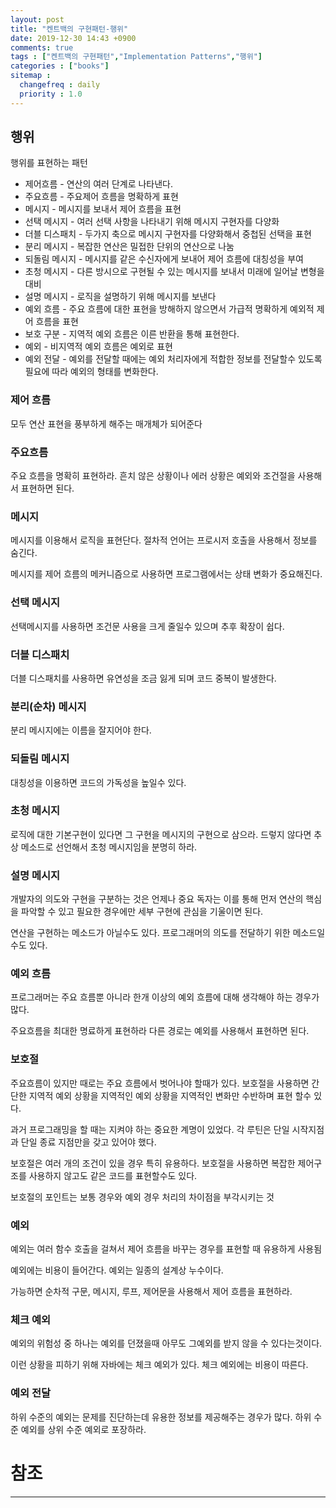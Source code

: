```yaml
---
layout: post
title: "켄트백의 구현패턴-행위"
date: 2019-12-30 14:43 +0900
comments: true
tags : ["켄트백의 구현패턴","Implementation Patterns","행위"]
categories : ["books"]
sitemap :
  changefreq : daily
  priority : 1.0
---
```


## 행위

행위를 표현하는 패턴

* 제어흐름 - 연산의 여러 단계로 나타낸다.
* 주요흐름 - 주요제어 흐름을 명확하게 표현
* 메시지 - 메시지를 보내서 제어 흐름을 표현
* 선택 메시지 - 여러 선택 사항을 나타내기 위해 메시지 구현자를 다양화
* 더블 디스패치 - 두가지 축으로 메시지 구현자를 다양화해서 중첩된 선택을 표현
* 분리 메시지 - 복잡한 연산은 밀접한 단위의 연산으로 나눔
* 되돌림 메시지 - 메시지를 같은 수신자에게 보내어 제어 흐름에 대칭성을 부여
* 초청 메시지 - 다른 방시으로 구현될 수 있는 메시지를 보내서 미래에 일어날 변형을 대비
* 설명 메시지 - 로직을 설명하기 위해 메시지를 보낸다
* 예외 흐름 - 주요 흐름에 대한 표현을 방해하지 않으면서 가급적 명확하게 예외적 제어 흐름을 표현
* 보호 구분 - 지역적 예외 흐름은 이른 반환을 통해 표현한다.
* 예외 - 비지역적 예외 흐름은 예외로 표현
* 예외 전달 - 예외를 전달할 때에는 예외 처리자에게 적합한 정보를 전달할수 있도록 필요에 따라 예외의 형태를 변화한다.

### 제어 흐름

모두 연산 표현을 풍부하게 해주는 매개체가 되어준다

### 주요흐름

주요 흐름을 명확히 표현하라. 흔치 않은 상황이나 에러 상황은 예외와 조건절을 사용해서 표현하면 된다.

### 메시지 

메시지를 이용해서 로직을 표현단다. 절차적 언어는 프로시저 호출을 사용해서 정보를 숨긴다.

메시지를 제어 흐름의 메커니즘으로 사용하면 프로그램에서는 상태 변화가 중요해진다.

### 선택 메시지

선택메시지를 사용하면 조건문 사용을 크게 줄일수 있으며 추후 확장이 쉽다.

### 더블 디스패치

더블 디스패치를 사용하면 유연성을 조금 잃게 되며 코드 중복이 발생한다.

### 분리(순차) 메시지

분리 메시지에는 이름을 잘지어야 한다.

### 되돌림 메시지

대칭성을 이용하면 코드의 가독성을 높일수 있다.

### 초청 메시지

로직에 대한 기본구현이 있다면 그 구현을 메시지의 구현으로 삼으라. 드렇지 않다면 추상 메소드로 선언해서 초청 메시지임을 분명히 하라.

### 설명 메시지

개발자의 의도와 구현을 구분하는 것은 언제나 중요
독자는 이를 통해 먼저 연산의 핵심을 파악할 수 있고 필요한 경우에만 세부 구현에 관심을 기울이면 된다.

연산을 구현하는 메소드가 아닐수도 있다. 프로그래머의 의도를 전달하기 위한 메소드일수도 있다.

### 예외 흐름

프로그래머는 주요 흐름뿐 아니라 한개 이상의 예외 흐름에 대해 생각해야 하는 경우가 많다. 

주요흐름을 최대한 명료하게 표현하라 다른 경로는 예외를 사용해서 표현하면 된다.

### 보호절

주요흐름이 있지만 때로는 주요 흐름에서 벗어나야 할때가 있다.
보호절을 사용하면 간단한 지역적 예외 상황을 지역적인 예외 상황을 지역적인 변화만 수반하며 표현 할수 있다.

과거 프로그래밍을 할 때는 지켜야 하는 중요한 계명이 있었다. 각 루틴은 단일 시작지점과 단일 종료 지점만을 갖고 있어야 했다.

보호절은 여러 개의 조건이 있을 경우 특히 유용하다. 보호절을 사용하면 복잡한 제어구조를 사용하지 않고도 같은 코드를 표현할수도 있다.

보호절의 포인트는 보통 경우와 예외 경우 처리의 차이점을 부각시키는 것

### 예외 

예외는 여러 함수 호출을 걸쳐서 제어 흐름을 바꾸는 경우를 표현할 때 유용하게 사용됨

예외에는 비용이 들어간다. 예외는 일종의 설계상 누수이다.

가능하면 순차적 구문, 메시지, 루프, 제어문을 사용해서 제어 흐름을 표현하라.

### 체크 예외

예외의 위험성 중 하나는 예외를 던졌을때 아무도 그예외를 받지 않을 수 있다는것이다.

이런 상황을 피하기 위해 자바에는 체크 예외가 있다. 체크 예외에는 비용이 따른다.

### 예외 전달

하위 수준의 예외는 문제를 진단하는데 유용한 정보를 제공해주는 경우가 많다. 하위 수준 예외를 상위 수준 예외로 포장하라.

# 참조
-----


